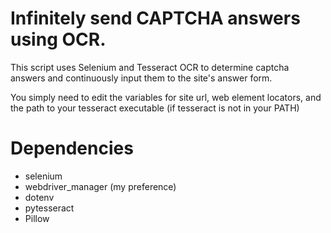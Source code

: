 # Infinitely send CAPTCHA answers using OCR.
This script uses Selenium and Tesseract OCR to determine captcha answers and continuously input them to the site's answer form.

You simply need to edit the variables for site url, web element locators, and the path to your tesseract executable (if tesseract is not in your PATH)

# Dependencies
- selenium
- webdriver_manager (my preference)
- dotenv
- pytesseract
- Pillow
